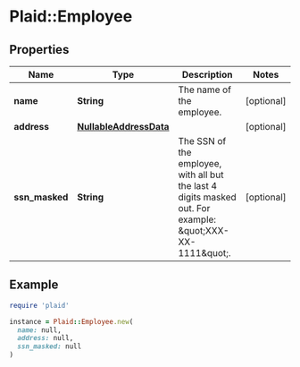 # Plaid::Employee

## Properties

| Name | Type | Description | Notes |
| ---- | ---- | ----------- | ----- |
| **name** | **String** | The name of the employee. | [optional] |
| **address** | [**NullableAddressData**](NullableAddressData.md) |  | [optional] |
| **ssn_masked** | **String** | The SSN of the employee, with all but the last 4 digits masked out. For example: \&quot;XXX-XX-1111\&quot;. | [optional] |

## Example

```ruby
require 'plaid'

instance = Plaid::Employee.new(
  name: null,
  address: null,
  ssn_masked: null
)
```

